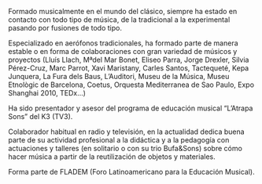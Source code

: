 Formado musicalmente en el mundo del clásico, siempre ha estado en contacto con todo tipo de música, de la tradicional a la experimental pasando por fusiones de todo tipo.

Especializado en aerófonos tradicionales, ha formado parte de manera estable o en forma de colaboraciones con gran variedad de músicos y proyectos (Lluís Llach, Mªdel Mar Bonet, Eliseo Parra, Jorge Drexler, Silvia Pérez-Cruz, Marc Parrot, Xavi Maristany, Carles Santos, Tactequeté, Kepa Junquera, La Fura dels Baus, L’Auditori, Museu de la Música, Museu Etnològic de Barcelona, Coetus, Orquesta Mediterranea de Sao Paulo, Expo Shanghai 2010, TEDx…)

Ha sido presentador y asesor del programa de educación musical “L’Atrapa Sons” del K3 (TV3).

Colaborador habitual en radio y televisión, en la actualidad dedica buena parte de su actividad profesional a la didáctica y a la pedagogía con actuaciones y talleres (en solitario o con su trio Bufa&Sons) sobre cómo hacer música a partir de la reutilización de objetos y materiales.

Forma parte de FLADEM (Foro Latinoamericano para la Educación Musical).
